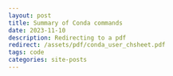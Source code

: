 ```yaml
---
layout: post
title: Summary of Conda commands
date: 2023-11-10
description: Redirecting to a pdf
redirect: /assets/pdf/conda_user_chsheet.pdf
tags: code
categories: site-posts
---
```

